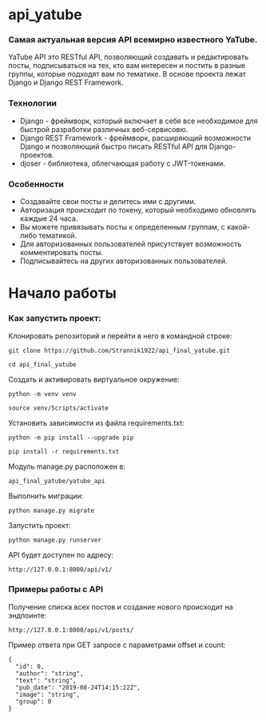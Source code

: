 # api_yatube
### Самая актуальная версия API всемирно известного YaTube.
YaTube API это RESTful API, позволяющий создавать и редактировать посты, подписываться на тех, кто вам интересен и постить в разные группы, которые подходят вам по тематике. В основе проекта лежат Django и Django REST Framework.
### Технологии
- Django - фреймворк, который включает в себя все необходимое для быстрой разработки различных веб-сервисовю.
- Django REST Framework - фреймворк, расширяющий возможности Django и позволяющий быстро писать RESTful API для Django-проектов.
- djoser - библиотека, облегчающая работу с JWT-токенами.
### Особенности
- Создавайте свои посты и делитесь ими с другими.
- Авторизация происходит по токену, который необходимо обновлять каждые 24 часа.
- Вы можете привязывать посты к определенным группам, с какой-либо тематикой.
- Для авторизованных пользователей присутствует возможность комментировать посты.
- Подписывайтесь на других авторизованных пользователей.

# Начало работы
### Как запустить проект:
Клонировать репозиторий и перейти в него в командной строке:

```
git clone https://github.com/Strannik1922/api_final_yatube.git
```

```
cd api_final_yatube
```

Cоздать и активировать виртуальное окружение:
```
python -m venv venv
```

```
source venv/Scripts/activate
```

Установить зависимости из файла requirements.txt:

```
python -m pip install --upgrade pip
```

```
pip install -r requirements.txt
```

Модуль manage.py расположен в:

```
api_final_yatube/yatube_api
```

Выполнить миграции:

```
python manage.py migrate
```

Запустить проект:

```
python manage.py runserver
```

API будет доступен по адресу:

```
http://127.0.0.1:8000/api/v1/
```

### Примеры работы с API
Получение списка всех постов и создание нового происходит на эндпоинте:
```
http://127.0.0.1:8000/api/v1/posts/
```

Пример ответа при GET запросе с параметрами offset и count:
```
{
  "id": 0,
  "author": "string",
  "text": "string",
  "pub_date": "2019-08-24T14:15:22Z",
  "image": "string",
  "group": 0
}
```
